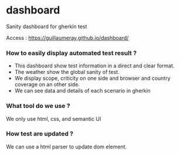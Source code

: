 # dashboard
Sanity dashboard for gherkin test

Access : https://guillaumeray.github.io/dashboard/

### How to easily display automated test result ? 
* This dashboard show test information in a direct and clear format.
* The weather show the global sanity of test.
* We display scope, criticity on one side and browser and country coverage on an other side.
* We can see data and details of each scenario in gherkin 

### What tool do we use ?
We only use html, css, and semantic UI

### How test are updated ?
We can use a html parser to update dom element.

